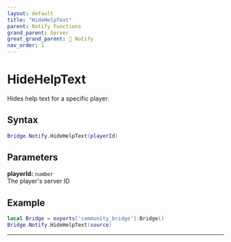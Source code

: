 ```yaml
---
layout: default
title: "HideHelpText"
parent: Notify Functions
grand_parent: Server
great_grand_parent: 🔔 Notify
nav_order: 1
---
```


# HideHelpText
Hides help text for a specific player.

## Syntax

```lua
Bridge.Notify.HideHelpText(playerId)
```

## Parameters

**playerId:** `number`  
The player's server ID

## Example

```lua
local Bridge = exports['community_bridge']:Bridge()
Bridge.Notify.HideHelpText(source)
```

---